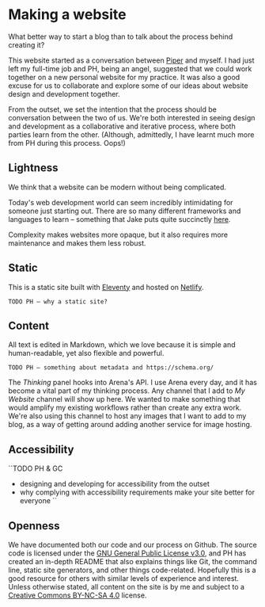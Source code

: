 # Making a website

What better way to start a blog than to talk about the process behind creating it?

This website started as a conversation between [Piper](http://piperhaywood.com/) and myself. I had just left my full-time job and PH, being an angel, suggested that we could work together on a new personal website for my practice. It was also a good excuse for us to collaborate and explore some of our ideas about website design and development together.

From the outset, we set the intention that the process should be conversation between the two of us. We're both interested in seeing design and development as a collaborative and iterative process, where both parties learn from the other. (Although, admittedly, I have learnt much more from PH during this process. Oops!)

## Lightness

We think that a website can be modern without being complicated.

Today's web development world can seem incredibly intimidating for someone just starting out. There are so many different frameworks and languages to learn  – something that Jake puts quite succinctly [here](https://twitter.com/jakedowsmith/status/1184125876608352256).

Complexity makes websites more opaque, but it also requires more maintenance and makes them less robust.

## Static

This is a static site built with [Eleventy](https://www.11ty.io/) and hosted on [Netlify](https://www.netlify.com/).

``TODO PH – why a static site?``

## Content

All text is edited in Markdown, which we love because it is simple and human-readable, yet also flexible and powerful.

`TODO PH – something about metadata and https://schema.org/`

The _Thinking_ panel hooks into Arena's API. I use Arena every day, and it has become a vital part of my thinking process. Any channel that I add to _My Website_ channel will show up here. We wanted to make something that would amplify my existing workflows rather than create any extra work. We're also using this channel to host any images that I want to add to my blog, as a way of getting around adding another service for image hosting.

## Accessibility

``TODO PH & GC
- designing and developing for accessibility from the outset
- why complying with accessibility requirements make your site better for everyone
``

## Openness

We have documented both our code and our process on Github. The source code is licensed under the [GNU General Public License v3.0](https://github.com/GemCopeland/personal-website/blob/master/LICENSE), and PH has created an in-depth README that also explains things like Git, the command line, static site generators, and other things code-related. Hopefully this is a good resource for others with similar levels of experience and interest. Unless otherwise stated, all content on the site is by me and subject to a [Creative Commons BY-NC-SA 4.0](https://creativecommons.org/licenses/by-nc-sa/4.0/) license.
